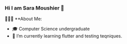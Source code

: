 ### Hi I am Sara Moushier 👋

👨🏻‍💻 **About Me:
- 🎓 Computer Science undergraduate
- 🌱 I’m currently learning flutter and testing teqniques.
<!--
- 👯 I’m looking to collaborate on ...
- 🤔 I’m looking for help with ...
- 💬 Ask me about ...
- 📫 How to reach me: saramoushier@gmail.com
- 😄 Pronouns: ...
- ⚡ Fun fact: ...

- 🔭 I’m currently student at computer science university.
-->
